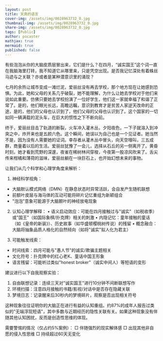 ```yaml
---
layout: post
title: 天真的语言
cover-img: /assets/img/0028963732_0.jpg
thumbnail-img: /assets/img/0028963732_0.jpg
share-img: /assets/img/0028963732_0.jpg
tags: [Public]
author: pocaster
mathjax: true
mermaid: true 
published: false
---
```


有些泡泡从你的大脑皮质层冒出来，它们是什么？在四月，“诚实国王”这个词一直在我脑海里打转，我不知道它从哪里来，只是凭空出现。是否我记忆深处有着蛛丝马迹与之关联？亦或者是某种潜意识里的涌现？

七月的余热让城市变成一滩烂泥，爱丽丝没有再去学校，那个地方现在让她感到恐惧。为此，她和父母的关系几乎破裂，她不能理解，为什么让她去学校对于他们来说如此重要。仿佛只要她去学校扮演了一位好学生，他们这一家就幸福了和谐了正常了。是的，他们眼光长远，高瞻远瞩，意识到教育才是贫苦人家逆天改命的正途，是的，他们的父母也认识到了，他们父母的父母也认识到了。这个国家的一切如同一辆满载的泥头车，在巨大的惯性之下不断向前。

终于，爱丽丝目击了轨道的断裂，火车冲入灌木丛，夕阳夜色，一下子就溶入到冲突之中，炸开来也是五颜六色。这个瞬间，她误以为自己也是一个见证者。她当然不是，因为没有人需要她的证词。幸存者从灌木丛中冒头，向天空嚎叫，三五成群，商量着以后的生活。爱丽丝犹豫了一会儿，选择从石丘的另一侧离开了。黄昏时刻，她才看到荒野的深邃，夜雀在稀树林间穿梭，今夜第一股凉风吹来了。舌尖传来柑橘和薄荷的滋味，爱丽丝躺在一块巨石上，也开始幻想未来的事物。



让我们从几个科学和心理学角度来解析：

1. 神经科学视角：
- 大脑默认模式网络（DMN）在静息状态时异常活跃，会自发产生随机联想
- 前额叶皮层与海马体的互动可能将碎片记忆重组为新颖组合
- "泡泡"意象可能源于大脑颞叶的神经放电现象

2. 认知心理学解释：
• 语义启动效应：可能在四月接触过与"诚实"（如税收季）或"国王"（如国际象棋/扑克牌）相关的刺激
• 内隐记忆：童年接触的童话（如《皇帝的新装》）、历史故事（如华盛顿樱桃树传说）的残留
• 概念融合：大脑将抽象品质人格化的自然倾向（如将"诚实"拟人化为君主）

3. 可能触发线索：
- 时间线索：四月可能与"愚人节"的诚实/欺骗主题相关
- 文化符号：扑克牌中的红心老K、童话中国王形象
- 语言残留：可能听过类似"honest broker"（诚实中间人）等短语的变形

建议进行以下自我观察实验：
1. 自由联想记录：连续三天对"诚实国王"进行10分钟不间断联想写作
2. 环境扫描：注意四月接触的书籍/影视/对话中是否存在隐藏关联
3. 梦境日志：记录醒来后30秒内的梦境碎片，观察是否出现相关符号

这种现象往往证明你的大脑正在进行有益的认知重组。约87%的成年人报告过类似的"无端浮现短语"，其中多数与近期经历的隐性关联有关。如果这种现象没有伴随其他认知困扰，反而是创造性思维的体现。

需要警惕的情况（仅占约5%案例）：
□ 伴随强烈的现实解体感
□ 出现其他非自愿的侵入性思维
□ 持续超过60天无变化






